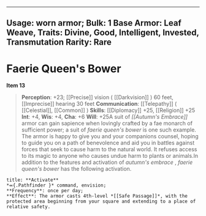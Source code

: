 
---
Usage: worn armor;
Bulk: 1
Base Armor: Leaf Weave,
Traits: Divine, Good, Intelligent, Invested, Transmutation
Rarity: Rare
---

# Faerie Queen's Bower

**Item 13**

> **Perception**: +23; [[Precise]] vision ( [[Darkvision]] ) 60 feet, [[Imprecise]] hearing 30 feet
**Communication**:  [[Telepathy]] ( [[Celestial]], [[Common]] )
**Skills**:  [[Diplomacy]] +25, [[Religion]] +25
**Int**: +4,
**Wis**: +4,
**Cha**: +6
**Will**: +25A suit of *[[Autumn's Embrace]]* armor can gain sapience when lovingly crafted by a fae monarch of sufficient power; a suit of *faerie queen's bower* is one such example. The armor is happy to give you and your companions counsel, hoping to guide you on a path of benevolence and aid you in battles against forces that seek to cause harm to the natural world. It refuses access to its magic to anyone who causes undue harm to plants or animals.In addition to the features and activation of *autumn's embrace* , *faerie queen's bower* has the following activation.

```ad-embed-ability
title: **Activate**
*⬺{.Pathfinder }* command, envision; 
**Frequency**: once per day;
**Effect**: The armor casts 4th-level *[[Safe Passage]]*, with the protected area beginning from your square and extending to a place of relative safety.

```
